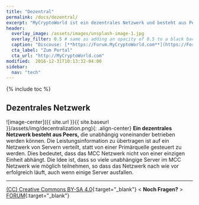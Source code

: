 ```yaml
---
title: "Dezentral"
permalink: /docs/dezentral/
excerpt: "MyCryptoWorld ist ein dezentrales Netzwerk und besteht aus Peers, die unabhängig voneinander betrieben werden."
header:
  overlay_image: /assets/images/unsplash-image-1.jpg
  overlay_filter: 0.5 # same as adding an opacity of 0.5 to a black background
  caption: "Discouse: [**https://Forum.MyCryptoWorld.com**](https://Forum.MyCryptoWorld.com){:target='_blank'}"
  cta_label: "Zum Portal"
  cta_url: "http://MyCryptoWorld.com"
modified:  2016-12-31T10:13:32-04:00
sidebar:
  nav: "tech"
---
```

{% include toc %}

## Dezentrales Netzwerk 

![image-center]({{ site.url }}{{ site.baseurl }}/assets/img/decentralization.png){: .align-center}
**Ein dezentrales Netzwerk besteht aus Peers,** die unabhängig voneinander betrieben werden können. Die Leistungsinformation zu übertragen ist auf ein Netzwerk von Servern verteilt, statt von einer Primärquelle gesteuert zu werden. Dies bedeutet, dass das MCC Netzwerk nicht von einer einzigen Einheit abhängt. Die Idee ist, dass so viele unabhängige Server im MCC Netzwerk wie möglich teilnehmen, so dass das Netzwerk nach wie vor erfolgreich läuft, auch wenn einige Server ausfallen. 

---
[(CC) Creative Commons BY-SA 4.0](https://creativecommons.org/licenses/by-sa/4.0/deed.de){:target="_blank"} < **Noch Fragen?** > [FORUM](https://forum.MyCryptoWorld.com){:target="_blank"}

